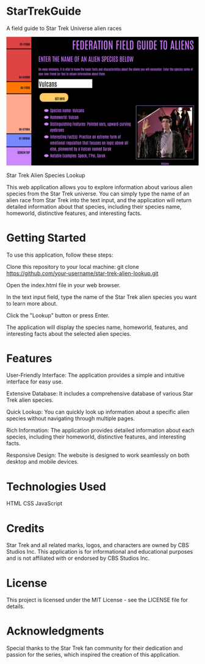 # StarTrekGuide
A field guide to Star Trek Universe alien races

<img src = "https://github.com/ItsReallyLucifer/StarTrekGuide/blob/89a3b2f634c2f4b1d7a6b48e140f2bd330496c46/StarTrekimg.jpg">

Star Trek Alien Species Lookup


This web application allows you to explore information about various alien species from the Star Trek universe. You can simply type the name of an alien race from Star Trek into the text input, and the application will return detailed information about that species, including their species name, homeworld, distinctive features, and interesting facts.

# Getting Started
To use this application, follow these steps:

Clone this repository to your local machine: git clone https://github.com/your-username/star-trek-alien-lookup.git

Open the index.html file in your web browser.

In the text input field, type the name of the Star Trek alien species you want to learn more about.

Click the "Lookup" button or press Enter.

The application will display the species name, homeworld, features, and interesting facts about the selected alien species.

# Features
User-Friendly Interface: The application provides a simple and intuitive interface for easy use.

Extensive Database: It includes a comprehensive database of various Star Trek alien species.

Quick Lookup: You can quickly look up information about a specific alien species without navigating through multiple pages.

Rich Information: The application provides detailed information about each species, including their homeworld, distinctive features, and interesting facts.

Responsive Design: The website is designed to work seamlessly on both desktop and mobile devices.

# Technologies Used
HTML
CSS
JavaScript
# Credits
Star Trek and all related marks, logos, and characters are owned by CBS Studios Inc. This application is for informational and educational purposes and is not affiliated with or endorsed by CBS Studios Inc.
# License
This project is licensed under the MIT License - see the LICENSE file for details.

# Acknowledgments
Special thanks to the Star Trek fan community for their dedication and passion for the series, which inspired the creation of this application.

